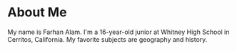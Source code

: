 <html>
<title> Farhan's Page </title>
<h1> About Me </h1>
<p> My name is Farhan Alam. I'm a 16-year-old junior at Whitney High School in Cerritos, California. My favorite subjects are geography and history. </p>



</html>



